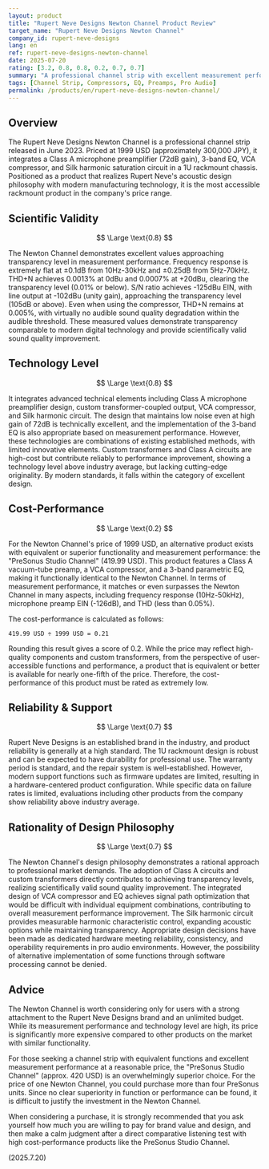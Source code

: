 ```yaml
---
layout: product
title: "Rupert Neve Designs Newton Channel Product Review"
target_name: "Rupert Neve Designs Newton Channel"
company_id: rupert-neve-designs
lang: en
ref: rupert-neve-designs-newton-channel
date: 2025-07-20
rating: [3.2, 0.8, 0.8, 0.2, 0.7, 0.7]
summary: "A professional channel strip with excellent measurement performance and a high level of technology. However, its cost-performance is extremely low as products with equivalent or better functionality exist at a much lower price."
tags: [Channel Strip, Compressors, EQ, Preamps, Pro Audio]
permalink: /products/en/rupert-neve-designs-newton-channel/
---
```

## Overview

The Rupert Neve Designs Newton Channel is a professional channel strip released in June 2023. Priced at 1999 USD (approximately 300,000 JPY), it integrates a Class A microphone preamplifier (72dB gain), 3-band EQ, VCA compressor, and Silk harmonic saturation circuit in a 1U rackmount chassis. Positioned as a product that realizes Rupert Neve's acoustic design philosophy with modern manufacturing technology, it is the most accessible rackmount product in the company's price range.

## Scientific Validity

$$ \Large \text{0.8} $$

The Newton Channel demonstrates excellent values approaching transparency level in measurement performance. Frequency response is extremely flat at ±0.1dB from 10Hz-30kHz and ±0.25dB from 5Hz-70kHz. THD+N achieves 0.0013% at 0dBu and 0.0007% at +20dBu, clearing the transparency level (0.01% or below). S/N ratio achieves -125dBu EIN, with line output at -102dBu (unity gain), approaching the transparency level (105dB or above). Even when using the compressor, THD+N remains at 0.005%, with virtually no audible sound quality degradation within the audible threshold. These measured values demonstrate transparency comparable to modern digital technology and provide scientifically valid sound quality improvement.

## Technology Level

$$ \Large \text{0.8} $$

It integrates advanced technical elements including Class A microphone preamplifier design, custom transformer-coupled output, VCA compressor, and Silk harmonic circuit. The design that maintains low noise even at high gain of 72dB is technically excellent, and the implementation of the 3-band EQ is also appropriate based on measurement performance. However, these technologies are combinations of existing established methods, with limited innovative elements. Custom transformers and Class A circuits are high-cost but contribute reliably to performance improvement, showing a technology level above industry average, but lacking cutting-edge originality. By modern standards, it falls within the category of excellent design.

## Cost-Performance

$$ \Large \text{0.2} $$

For the Newton Channel's price of 1999 USD, an alternative product exists with equivalent or superior functionality and measurement performance: the "PreSonus Studio Channel" (419.99 USD). This product features a Class A vacuum-tube preamp, a VCA compressor, and a 3-band parametric EQ, making it functionally identical to the Newton Channel. In terms of measurement performance, it matches or even surpasses the Newton Channel in many aspects, including frequency response (10Hz-50kHz), microphone preamp EIN (-126dB), and THD (less than 0.05%).

The cost-performance is calculated as follows:

`419.99 USD ÷ 1999 USD = 0.21`

Rounding this result gives a score of 0.2. While the price may reflect high-quality components and custom transformers, from the perspective of user-accessible functions and performance, a product that is equivalent or better is available for nearly one-fifth of the price. Therefore, the cost-performance of this product must be rated as extremely low.

## Reliability & Support

$$ \Large \text{0.7} $$

Rupert Neve Designs is an established brand in the industry, and product reliability is generally at a high standard. The 1U rackmount design is robust and can be expected to have durability for professional use. The warranty period is standard, and the repair system is well-established. However, modern support functions such as firmware updates are limited, resulting in a hardware-centered product configuration. While specific data on failure rates is limited, evaluations including other products from the company show reliability above industry average.

## Rationality of Design Philosophy

$$ \Large \text{0.7} $$

The Newton Channel's design philosophy demonstrates a rational approach to professional market demands. The adoption of Class A circuits and custom transformers directly contributes to achieving transparency levels, realizing scientifically valid sound quality improvement. The integrated design of VCA compressor and EQ achieves signal path optimization that would be difficult with individual equipment combinations, contributing to overall measurement performance improvement. The Silk harmonic circuit provides measurable harmonic characteristic control, expanding acoustic options while maintaining transparency. Appropriate design decisions have been made as dedicated hardware meeting reliability, consistency, and operability requirements in pro audio environments. However, the possibility of alternative implementation of some functions through software processing cannot be denied.

## Advice

The Newton Channel is worth considering only for users with a strong attachment to the Rupert Neve Designs brand and an unlimited budget. While its measurement performance and technology level are high, its price is significantly more expensive compared to other products on the market with similar functionality.

For those seeking a channel strip with equivalent functions and excellent measurement performance at a reasonable price, the "PreSonus Studio Channel" (approx. 420 USD) is an overwhelmingly superior choice. For the price of one Newton Channel, you could purchase more than four PreSonus units. Since no clear superiority in function or performance can be found, it is difficult to justify the investment in the Newton Channel.

When considering a purchase, it is strongly recommended that you ask yourself how much you are willing to pay for brand value and design, and then make a calm judgment after a direct comparative listening test with high cost-performance products like the PreSonus Studio Channel.

(2025.7.20)